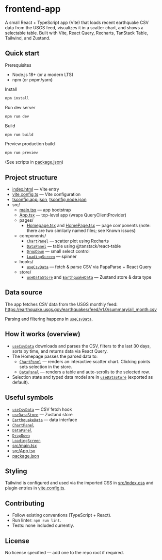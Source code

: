 # frontend-app

A small React + TypeScript app (Vite) that loads recent earthquake CSV data from the USGS feed, visualizes it in a scatter chart, and shows a selectable table. Built with Vite, React Query, Recharts, TanStack Table, Tailwind, and Zustand.

## Quick start

Prerequisites
- Node.js 18+ (or a modern LTS)
- npm (or pnpm/yarn)

Install
```sh
npm install
```

Run dev server
```sh
npm run dev
```

Build
```sh
npm run build
```

Preview production build
```sh
npm run preview
```

(See scripts in [package.json](package.json))

## Project structure

- [index.html](index.html) — Vite entry
- [vite.config.ts](vite.config.ts) — Vite configuration
- [tsconfig.app.json](tsconfig.app.json), [tsconfig.node.json](tsconfig.node.json)
- src/
  - [main.tsx](src/main.tsx) — app bootstrap
  - [App.tsx](src/App.tsx) — top-level app (wraps QueryClientProvider)
  - pages/
    - [Homepage.tsx](src/pages/Homepage.tsx) and [HomePage.tsx](src/pages/HomePage.tsx) — page components (note: there are two similarly named files; see Known issues)
  - components/
    - [`ChartPanel`](src/components/ChartPanel.tsx) — scatter plot using Recharts
    - [`DataPanel`](src/components/DataPanel.tsx) — table using @tanstack/react-table
    - [`DropDown`](src/components/DropDown.tsx) — small select control
    - [`LoadingScreen`](src/components/LoadingScreen.tsx) — spinner
  - hooks/
    - [`useCsvData`](src/hooks/useFetchData.tsx) — fetch & parse CSV via PapaParse + React Query
  - store/
    - [`useDataStore`](src/store/datastore.tsx) and [`EarthquakeData`](src/store/datastore.tsx) — Zustand store & data type

## Data source

The app fetches CSV data from the USGS monthly feed:
https://earthquake.usgs.gov/earthquakes/feed/v1.0/summary/all_month.csv

Parsing and filtering happens in [`useCsvData`](src/hooks/useFetchData.tsx).

## How it works (overview)

- [`useCsvData`](src/hooks/useFetchData.tsx) downloads and parses the CSV, filters to the last 30 days, sorts by time, and returns data via React Query.
- The Homepage passes the parsed data to:
  - [`ChartPanel`](src/components/ChartPanel.tsx) — renders an interactive scatter chart. Clicking points sets selection in the store.
  - [`DataPanel`](src/components/DataPanel.tsx) — renders a table and auto-scrolls to the selected row.
- Selection state and typed data model are in [`useDataStore`](src/store/datastore.tsx) (exported as default).

## Useful symbols

- [`useCsvData`](src/hooks/useFetchData.tsx) — CSV fetch hook
- [`useDataStore`](src/store/datastore.tsx) — Zustand store
- [`EarthquakeData`](src/store/datastore.tsx) — data interface
- [`ChartPanel`](src/components/ChartPanel.tsx)
- [`DataPanel`](src/components/DataPanel.tsx)
- [`DropDown`](src/components/DropDown.tsx)
- [`LoadingScreen`](src/components/LoadingScreen.tsx)
- [src/main.tsx](src/main.tsx)
- [src/App.tsx](src/App.tsx)
- [package.json](package.json)

## Styling

Tailwind is configured and used via the imported CSS in [src/index.css](src/index.css) and plugin entries in [vite.config.ts](vite.config.ts).

## Contributing

- Follow existing conventions (TypeScript + React).
- Run linter: `npm run lint`.
- Tests: none included currently.

## License

No license specified — add one to the repo root if required.